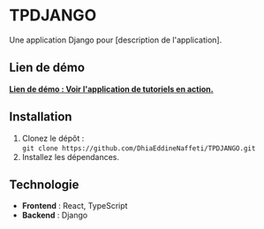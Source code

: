 # TPDJANGO

Une application Django pour [description de l'application].  

## Lien de démo
[**Lien de démo : Voir l'application de tutoriels en action.**](https://tp-django-k2xc.vercel.app/tutorials)



## Installation
1. Clonez le dépôt :  
   `git clone https://github.com/DhiaEddineNaffeti/TPDJANGO.git`
2. Installez les dépendances.  

## Technologie
- **Frontend** : React, TypeScript
- **Backend** : Django

